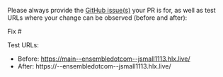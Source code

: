 Please always provide the [GitHub issue(s)](../issues) your PR is for, as well as test URLs where your change can be observed (before and after):

Fix #<gh-issue-id>

Test URLs:
- Before: https://main--ensembledotcom--jsmall1113.hlx.live/
- After: https://<branch>--ensembledotcom--jsmall1113.hlx.live/
